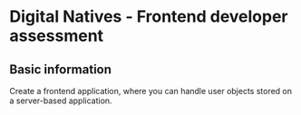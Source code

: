 # Digital Natives - Frontend developer assessment

## Basic information

Create a frontend application, where you can handle user objects stored on a server-based application. 
